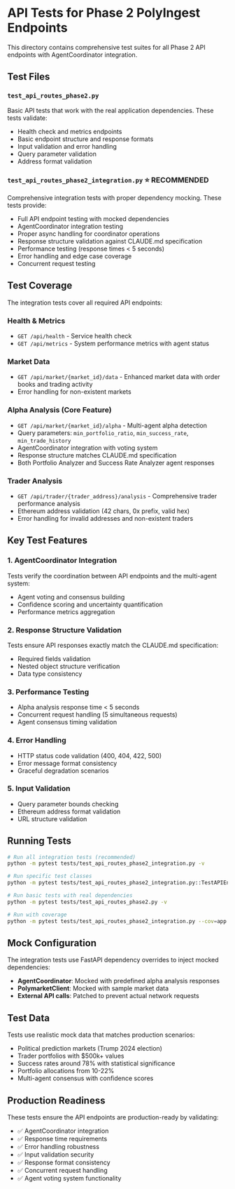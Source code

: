 # API Tests for Phase 2 PolyIngest Endpoints

This directory contains comprehensive test suites for all Phase 2 API endpoints with AgentCoordinator integration.

## Test Files

### `test_api_routes_phase2.py`
Basic API tests that work with the real application dependencies. These tests validate:
- Health check and metrics endpoints
- Basic endpoint structure and response formats
- Input validation and error handling
- Query parameter validation
- Address format validation

### `test_api_routes_phase2_integration.py` ⭐ **RECOMMENDED**
Comprehensive integration tests with proper dependency mocking. These tests provide:
- Full API endpoint testing with mocked dependencies
- AgentCoordinator integration testing
- Proper async handling for coordinator operations
- Response structure validation against CLAUDE.md specification
- Performance testing (response times < 5 seconds)
- Error handling and edge case coverage
- Concurrent request testing

## Test Coverage

The integration tests cover all required API endpoints:

### Health & Metrics
- `GET /api/health` - Service health check
- `GET /api/metrics` - System performance metrics with agent status

### Market Data
- `GET /api/market/{market_id}/data` - Enhanced market data with order books and trading activity
- Error handling for non-existent markets

### Alpha Analysis (Core Feature)
- `GET /api/market/{market_id}/alpha` - Multi-agent alpha detection
- Query parameters: `min_portfolio_ratio`, `min_success_rate`, `min_trade_history`
- AgentCoordinator integration with voting system
- Response structure matches CLAUDE.md specification
- Both Portfolio Analyzer and Success Rate Analyzer agent responses

### Trader Analysis
- `GET /api/trader/{trader_address}/analysis` - Comprehensive trader performance analysis
- Ethereum address validation (42 chars, 0x prefix, valid hex)
- Error handling for invalid addresses and non-existent traders

## Key Test Features

### 1. **AgentCoordinator Integration**
Tests verify the coordination between API endpoints and the multi-agent system:
- Agent voting and consensus building
- Confidence scoring and uncertainty quantification
- Performance metrics aggregation

### 2. **Response Structure Validation**
Tests ensure API responses exactly match the CLAUDE.md specification:
- Required fields validation
- Nested object structure verification
- Data type consistency

### 3. **Performance Testing**
- Alpha analysis response time < 5 seconds
- Concurrent request handling (5 simultaneous requests)
- Agent consensus timing validation

### 4. **Error Handling**
- HTTP status code validation (400, 404, 422, 500)
- Error message format consistency
- Graceful degradation scenarios

### 5. **Input Validation**
- Query parameter bounds checking
- Ethereum address format validation
- URL structure validation

## Running Tests

```bash
# Run all integration tests (recommended)
python -m pytest tests/test_api_routes_phase2_integration.py -v

# Run specific test classes
python -m pytest tests/test_api_routes_phase2_integration.py::TestAPIEndpointsIntegration -v

# Run basic tests with real dependencies
python -m pytest tests/test_api_routes_phase2.py -v

# Run with coverage
python -m pytest tests/test_api_routes_phase2_integration.py --cov=app.api
```

## Mock Configuration

The integration tests use FastAPI dependency overrides to inject mocked dependencies:
- **AgentCoordinator**: Mocked with predefined alpha analysis responses
- **PolymarketClient**: Mocked with sample market data
- **External API calls**: Patched to prevent actual network requests

## Test Data

Tests use realistic mock data that matches production scenarios:
- Political prediction markets (Trump 2024 election)
- Trader portfolios with $500k+ values
- Success rates around 78% with statistical significance
- Portfolio allocations from 10-22%
- Multi-agent consensus with confidence scores

## Production Readiness

These tests ensure the API endpoints are production-ready by validating:
- ✅ AgentCoordinator integration
- ✅ Response time requirements  
- ✅ Error handling robustness
- ✅ Input validation security
- ✅ Response format consistency
- ✅ Concurrent request handling
- ✅ Agent voting system functionality